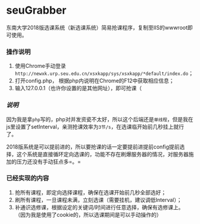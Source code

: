 # seuGrabber
东南大学2018版选课系统（新选课系统）简易抢课程序，复制至IIS的wwwroot即可使用。

### **操作说明**
1. 使用Chrome手动登录`http://newxk.urp.seu.edu.cn/xsxkapp/sys/xsxkapp/*default/index.do`；
2. 打开config.php， 根据php内说明在Chrome的F12中获取相应信息；
3. 输入127.0.0.1（也许你设置的是其他网址），即可抢课（

### *说明*
因为我是拿`php`写的，php对并发资瓷不太好，所以这个后端还是`单线程`，但是我在js里设置了setInterval，亲测抢课效率为`3节/s`，在选课临开始前几秒挂上就行了。

2018版系统是可以提前进的，所以要抢课的话一定要提前进提前config提前选择，这个系统是直接循环定向选课的，功能不存在刷爆服务器的情况，对服务器施加的压力还没有手动狂点多=。=

### **已经实现的内容**
1. 抢所有课程，即定向选择课程，确保在选课开始前几秒全部选好；
2. 刷所有课程，一旦课程未满，立刻选课（需要挂机，建议调低Interval）；
3. 补通识选修课，根据设定的关键词/时间进行任意选择，确保有选修课上。
（因为我是使用了cookie的，所以选课期间是可以手动操作的）
